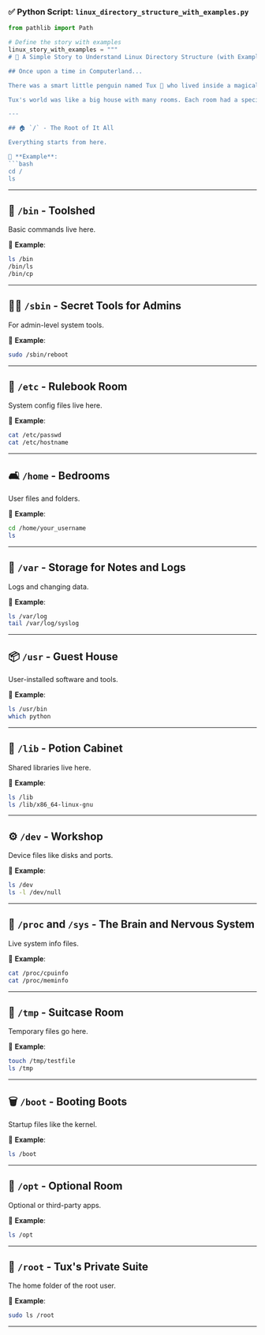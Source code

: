 ### ✅ Python Script: `linux_directory_structure_with_examples.py`

````python
from pathlib import Path

# Define the story with examples
linux_story_with_examples = """
# 🐧 A Simple Story to Understand Linux Directory Structure (with Examples)

## Once upon a time in Computerland...

There was a smart little penguin named Tux 🐧 who lived inside a magical world called **Linux**.

Tux's world was like a big house with many rooms. Each room had a special purpose. Let’s walk through Tux’s house and explore!

---

## 🏠 `/` - The Root of It All

Everything starts from here.

🔧 **Example**:
```bash
cd /
ls
````

---

## 🧰 `/bin` - Toolshed

Basic commands live here.

🔧 **Example**:

```bash
ls /bin
/bin/ls
/bin/cp
```

---

## 🧙‍♂️ `/sbin` - Secret Tools for Admins

For admin-level system tools.

🔧 **Example**:

```bash
sudo /sbin/reboot
```

---

## 🧴 `/etc` - Rulebook Room

System config files live here.

🔧 **Example**:

```bash
cat /etc/passwd
cat /etc/hostname
```

---

## 🛋️ `/home` - Bedrooms

User files and folders.

🔧 **Example**:

```bash
cd /home/your_username
ls
```

---

## 💽 `/var` - Storage for Notes and Logs

Logs and changing data.

🔧 **Example**:

```bash
ls /var/log
tail /var/log/syslog
```

---

## 📦 `/usr` - Guest House

User-installed software and tools.

🔧 **Example**:

```bash
ls /usr/bin
which python
```

---

## 🧪 `/lib` - Potion Cabinet

Shared libraries live here.

🔧 **Example**:

```bash
ls /lib
ls /lib/x86_64-linux-gnu
```

---

## ⚙️ `/dev` - Workshop

Device files like disks and ports.

🔧 **Example**:

```bash
ls /dev
ls -l /dev/null
```

---

## 🌌 `/proc` and `/sys` - The Brain and Nervous System

Live system info files.

🔧 **Example**:

```bash
cat /proc/cpuinfo
cat /proc/meminfo
```

---

## 🧳 `/tmp` - Suitcase Room

Temporary files go here.

🔧 **Example**:

```bash
touch /tmp/testfile
ls /tmp
```

---

## 🗑️ `/boot` - Booting Boots

Startup files like the kernel.

🔧 **Example**:

```bash
ls /boot
```

---

## 🧼 `/opt` - Optional Room

Optional or third-party apps.

🔧 **Example**:

```bash
ls /opt
```

---

## 👑 `/root` - Tux's Private Suite

The home folder of the root user.

🔧 **Example**:

```bash
sudo ls /root
```

---
